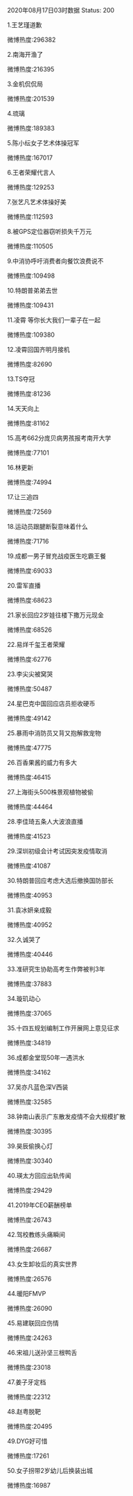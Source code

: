 2020年08月17日03时数据
Status: 200

1.王艺瑾道歉

微博热度:296382

2.南海开渔了

微博热度:216395

3.金机侃侃局

微博热度:201539

4.琉璃

微博热度:189383

5.陈小纭女子艺术体操冠军

微博热度:167017

6.王者荣耀代言人

微博热度:129253

7.张艺凡艺术体操好美

微博热度:112593

8.被GPS定位器窃听损失千万元

微博热度:110505

9.中消协呼吁消费者向餐饮浪费说不

微博热度:109498

10.特朗普弟弟去世

微博热度:109431

11.凌霄 等你长大我们一辈子在一起

微博热度:109380

12.凌霄回国齐明月接机

微博热度:82690

13.TS夺冠

微博热度:81236

14.天天向上

微博热度:81162

15.高考662分庞贝病男孩报考南开大学

微博热度:77101

16.林更新

微博热度:74994

17.让三追四

微博热度:72569

18.运动员跟腱断裂意味着什么

微博热度:71716

19.成都一男子冒充战疫医生吃霸王餐

微博热度:69033

20.雷军直播

微博热度:68623

21.家长回应2岁娃往楼下撒万元现金

微博热度:68526

22.易烊千玺王者荣耀

微博热度:62776

23.李尖尖被窝哭

微博热度:50487

24.星巴克中国回应店员拒收硬币

微博热度:49142

25.暴雨中消防员又背又抱解救宠物

微博热度:47775

26.百香果酱的威力有多大

微博热度:46415

27.上海街头500株景观植物被偷

微博热度:44464

28.李佳琦五条人大波浪直播

微博热度:41523

29.深圳初级会计考试因突发疫情取消

微博热度:41087

30.特朗普回应考虑大选后撤换国防部长

微博热度:40953

31.袁冰妍亲成毅

微博热度:40952

32.久诚哭了

微博热度:40446

33.准研究生协助高考生作弊被判3年

微博热度:37883

34.璇玑动心

微博热度:37065

35.十四五规划编制工作开展网上意见征求

微博热度:34819

36.成都金堂现50年一遇洪水

微博热度:34162

37.吴亦凡蓝色深V西装

微博热度:32585

38.钟南山表示广东散发疫情不会大规模扩散

微博热度:30395

39.昊辰偷换心灯

微博热度:30340

40.瑛太方回应出轨传闻

微博热度:29429

41.2019年CEO薪酬榜单

微博热度:26743

42.驾校教练头痛瞬间

微博热度:26687

43.女生卸妆后的真实世界

微博热度:26576

44.暖阳FMVP

微博热度:26090

45.易建联回应伤情

微博热度:24263

46.宋祖儿送孙坚三根鸭舌

微博热度:23018

47.姜子牙定档

微博热度:22312

48.赵粤脱靶

微博热度:20495

49.DYG好可惜

微博热度:17261

50.女子拐带2岁幼儿后换装出城

微博热度:16987

